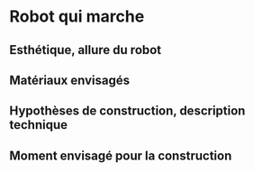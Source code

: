 
# Robot qui marche

## Esthétique, allure du robot

## Matériaux envisagés

## Hypothèses de construction, description technique

## Moment envisagé pour la construction
